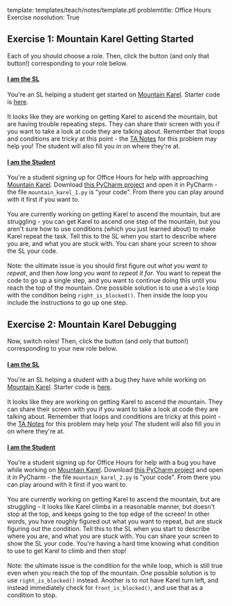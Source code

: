 template: templates/teach/notes/template.ptl
problemtitle: Office Hours Exercise
nosolution: True

## Exercise 1: Mountain Karel Getting Started
Each of you should choose a role.  Then, click the button (and only that button!) corresponding to your role below.

<div class="panel-group" id="accordion1">
  <div class="panel panel-primary">
    <div class="panel-heading">
      <h4 class="panel-title">
        <a data-toggle="collapse" data-parent="#accordion1" href="#collapse3">I am the SL</a>
      </h4>
    </div>
    <div id="collapse3" class="panel-collapse collapse">
      <div class="panel-body">
    You're an SL helping a student get started on <a href="{{pathToRoot}}en/projects/mountain.html">Mountain Karel</a>.  Starter code is <a href="{{pathToRoot}}starter/Day2AM.zip">here</a>.
    <br />
    <br />
    It looks like they are working on getting Karel to ascend the mountain, but are having trouble repeating steps.  They can share their screen with you if you want to take a look at code they are talking about.  Remember that loops and conditions are tricky at this point - the <a href="{{pathToRoot}}teach/notes/mountain.html">TA Notes</a> for this problem may help you!  The student will also fill you in on where they're at.
      </div>
    </div>
  </div>
  <div class="panel panel-primary">
    <div class="panel-heading">
      <h4 class="panel-title">
        <a data-toggle="collapse" data-parent="#accordion1" href="#collapse4">I am the Student</a>
      </h4>
    </div>
    <div id="collapse4" class="panel-collapse collapse">
      <div class="panel-body">
    You're a student signing up for Office Hours for help with approaching <a href="{{pathToRoot}}en/projects/mountain.html">Mountain Karel</a>.  Download <a href="{{pathToRoot}}starter/office_hours_staff_training.zip">this PyCharm project</a> and open it in PyCharm - the file <code>mountain_karel_1.py</code> is "your code". From there you can play around with it first if you want to.
    <br />
    <br />
    You are currently working on getting Karel to ascend the mountain, but are struggling - you can get Karel to ascend one step of the mountain, but you aren't sure how to use conditions (which you just learned about) to make Karel repeat the task.  Tell this to the SL when you start to describe where you are, and what you are stuck with.  You can share your screen to show the SL your code.
    <br />
    <br />
    Note: the ultimate issue is you should first figure out <i>what you want to repeat</i>, and then <i>how long you want to repeat it for</i>.  You want to repeat the code to go up a single step, and you want to continue doing this until you reach the top of the mountain.  One possible solution is to use a <code>while</code> loop with the condition being <code>right_is_blocked()</code>.  Then inside the loop you include the instructions to go up one step.
      </div>
    </div>
  </div>
</div>

## Exercise 2: Mountain Karel Debugging
Now, switch roles!  Then, click the button (and only that button!) corresponding to your new role below.

<div class="panel-group" id="accordion2">
  <div class="panel panel-primary">
    <div class="panel-heading">
      <h4 class="panel-title">
        <a data-toggle="collapse" data-parent="#accordion2" href="#collapse1">I am the SL</a>
      </h4>
    </div>
    <div id="collapse1" class="panel-collapse collapse">
      <div class="panel-body">
    You're an SL helping a student with a bug they have while working on <a href="{{pathToRoot}}en/projects/mountain.html">Mountain Karel</a>.  Starter code is <a href="{{pathToRoot}}starter/Day2AM.zip">here</a>.
    <br />
    <br />
    It looks like they are working on getting Karel to ascend the mountain.  They can share their screen with you if you want to take a look at code they are talking about.  Remember that loops and conditions are tricky at this point - the <a href="{{pathToRoot}}teach/notes/mountain.html">TA Notes</a> for this problem may help you!  The student will also fill you in on where they're at.
      </div>
    </div>
  </div>
  <div class="panel panel-primary">
    <div class="panel-heading">
      <h4 class="panel-title">
        <a data-toggle="collapse" data-parent="#accordion2" href="#collapse2">I am the Student</a>
      </h4>
    </div>
    <div id="collapse2" class="panel-collapse collapse">
      <div class="panel-body">
    You're a student signing up for Office Hours for help with a bug you have while working on <a href="{{pathToRoot}}en/projects/mountain.html">Mountain Karel</a>.  Download <a href="{{pathToRoot}}starter/office_hours_staff_training.zip">this PyCharm project</a> and open it in PyCharm - the file <code>mountain_karel_2.py</code> is "your code". From there you can play around with it first if you want to.
    <br />
    <br />
    You are currently working on getting Karel to ascend the mountain, but are struggling - it looks like Karel climbs in a reasonable manner, but doesn't stop at the top, and keeps going to the top edge of the screen!  In other words, you have roughly figured out what you want to repeat, but are stuck figuring out the condition.  Tell this to the SL when you start to describe where you are, and what you are stuck with.  You can share your screen to show the SL your code.  You're having a hard time knowing what condition to use to get Karel to climb and then stop!
    <br />
    <br />
    Note: the ultimate issue is the condition for the while loop, which is still true even when you reach the top of the mountain.  One possible solution is to use <code>right_is_blocked()</code> instead.  Another is to not have Karel turn left, and instead immediately check for <code>front_is_blocked()</code>, and use that as a condition to stop.
      </div>
    </div>
  </div>
</div>

<!-- Currently unused
## Exercise 2: Khansole Academy Debugging
Now, switch roles!  Then, click the button (and only that button!) corresponding to your new role below.

<div class="panel-group" id="accordion2">
  <div class="panel panel-primary">
    <div class="panel-heading">
      <h4 class="panel-title">
        <a data-toggle="collapse" data-parent="#accordion2" href="#collapse1">I am the SL</a>
      </h4>
    </div>
    <div id="collapse1" class="panel-collapse collapse">
      <div class="panel-body">
    You're an SL helping a student with a partially-complete implementation of <a href="{{pathToRoot}}en/projects/khansole.html">Khansole Academy</a>.  Starter code is <a href="{{pathToRoot}}starter/Day3PM.zip">here</a>.
    <br />
    <br />
    It looks like they are working on keeping track of the number of correct answers in a row, but they can't figure out how to do this.   They can share their screen with you if you want to take a look at code they are talking about.  Remember that variables and control flow in Python are tricky at this point - the <a href="{{pathToRoot}}teach/notes/khansole.html">TA Notes</a> for this problem may help you!  The student will also fill you in on where they're at.
      </div>
    </div>
  </div>
  <div class="panel panel-primary">
    <div class="panel-heading">
      <h4 class="panel-title">
        <a data-toggle="collapse" data-parent="#accordion2" href="#collapse2">I am the Student</a>
      </h4>
    </div>
    <div id="collapse2" class="panel-collapse collapse">
      <div class="panel-body">
    You're a student signing up for Office Hours for help with getting unstuck while working on <a href="{{pathToRoot}}en/projects/khansole.html">Khansole Academy</a>.  Download <a href="{{pathToRoot}}starter/khansole_submission.zip">this PyCharm project</a> and open it in PyCharm - this is "your code". From there you can play around with it first if you want to.
    <br />
    <br />
    You are currently working on keeping track of the number of correct answers in a row, and stopping once you hit 3, but are struggling - you can prompt the user with addition problems and tell them if they are right or wrong, but can't keep track of overall streaks.  In other words, you have roughly figured out what you want to do, but are stuck figuring out the condition and how to track the correct guesses in a row.  Tell this to the SL when you start to describe where you are, and what you are stuck with.  You can share your screen to show the SL your code.  You're having a hard time knowing how to use variables, and how to use a while loop to stop once you hit 3 correct answers in a row!
    <br />
    <br />
    Note: the ultimate solution is to add a variable outside the loop to keep track of the number of correct answers, and check whether or not this is 3 in the while loop.  Inside the loop, you need to increment the number of correct answers when the user answers a question correctly, and reset it to 0 if they answer incorrectly.
      </div>
    </div>
  </div>
</div>
-->